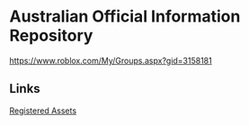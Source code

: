 # Australian Official Information Repository
https://www.roblox.com/My/Groups.aspx?gid=3158181


Links
---------------------
[Registered Assets](https://github.com/EXYZED/AustralianPublicRepository/blob/Assets/RegisteredForms.md)

